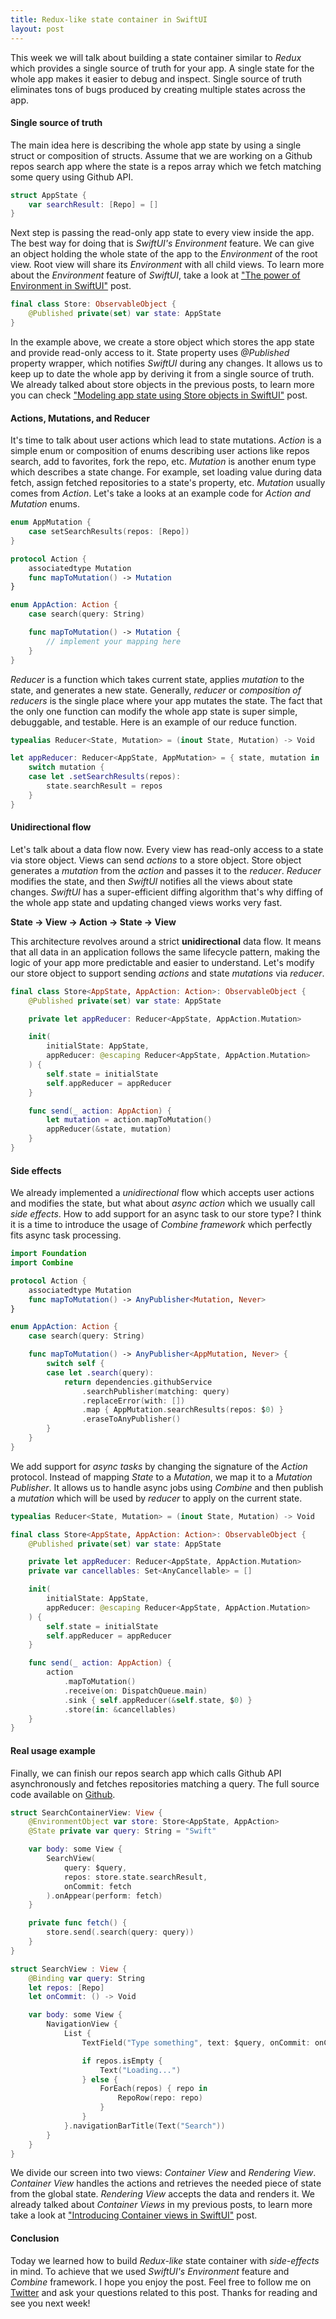 ```yaml
---
title: Redux-like state container in SwiftUI
layout: post
---
```


This week we will talk about building a state container similar to *Redux* which provides a single source of truth for your app. A single state for the whole app makes it easier to debug and inspect. Single source of truth eliminates tons of bugs produced by creating multiple states across the app.

#### Single source of truth
The main idea here is describing the whole app state by using a single struct or composition of structs. Assume that we are working on a Github repos search app where the state is a repos array which we fetch matching some query using Github API.

```swift
struct AppState {
    var searchResult: [Repo] = []
}
```

Next step is passing the read-only app state to every view inside the app. The best way for doing that is *SwiftUI's Environment* feature. We can give an object holding the whole state of the app to the *Environment* of the root view. Root view will share its *Environment* with all child views. To learn more about the *Environment* feature of *SwiftUI*, take a look at ["The power of Environment in SwiftUI"](/2019/08/21/the-power-of-environment-in-swiftui/) post.

```swift
final class Store: ObservableObject {
    @Published private(set) var state: AppState
}
```

In the example above, we create a store object which stores the app state and provide read-only access to it. State property uses *@Published* property wrapper, which notifies *SwiftUI* during any changes. It allows us to keep up to date the whole app by deriving it from a single source of truth. We already talked about store objects in the previous posts, to learn more you can check ["Modeling app state using Store objects in SwiftUI"](/2019/09/04/modeling-app-state-using-store-objects-in-swiftui/) post.

#### Actions, Mutations, and Reducer
It's time to talk about user actions which lead to state mutations. *Action* is a simple enum or composition of enums describing user actions like repos search, add to favorites, fork the repo, etc. *Mutation* is another enum type which describes a state change. For example, set loading value during data fetch, assign fetched repositories to a state's property, etc. *Mutation* usually comes from *Action*. Let's take a looks at an example code for *Action and Mutation* enums.

```swift
enum AppMutation {
    case setSearchResults(repos: [Repo])
}

protocol Action {
    associatedtype Mutation
    func mapToMutation() -> Mutation
}

enum AppAction: Action {
    case search(query: String)

    func mapToMutation() -> Mutation {
        // implement your mapping here
    }
}
```

*Reducer* is a function which takes current state, applies *mutation* to the state, and generates a new state. Generally, *reducer* or *composition of reducers* is the single place where your app mutates the state. The fact that the only one function can modify the whole app state is super simple, debuggable, and testable. Here is an example of our reduce function.

```swift
typealias Reducer<State, Mutation> = (inout State, Mutation) -> Void

let appReducer: Reducer<AppState, AppMutation> = { state, mutation in
    switch mutation {
    case let .setSearchResults(repos):
        state.searchResult = repos
    }
}
```

#### Unidirectional flow
Let's talk about a data flow now. Every view has read-only access to a state via store object. Views can send *actions* to a store object. Store object generates a *mutation* from the *action* and passes it to the *reducer*. *Reducer* modifies the state, and then *SwiftUI* notifies all the views about state changes. *SwiftUI* has a super-efficient diffing algorithm that's why diffing of the whole app state and updating changed views works very fast.

**State -> View -> Action -> State -> View**

This architecture revolves around a strict **unidirectional** data flow. It means that all data in an application follows the same lifecycle pattern, making the logic of your app more predictable and easier to understand. Let's modify our store object to support sending *actions* and state *mutations* via *reducer*.

```swift
final class Store<AppState, AppAction: Action>: ObservableObject {
    @Published private(set) var state: AppState

    private let appReducer: Reducer<AppState, AppAction.Mutation>

    init(
        initialState: AppState,
        appReducer: @escaping Reducer<AppState, AppAction.Mutation>
    ) {
        self.state = initialState
        self.appReducer = appReducer
    }

    func send(_ action: AppAction) {
        let mutation = action.mapToMutation()
        appReducer(&state, mutation)
    }
}
```

#### Side effects
We already implemented a *unidirectional* flow which accepts user actions and modifies the state, but what about *async action* which we usually call *side effects*. How to add support for an async task to our store type? I think it is a time to introduce the usage of *Combine framework* which perfectly fits async task processing.

```swift
import Foundation
import Combine

protocol Action {
    associatedtype Mutation
    func mapToMutation() -> AnyPublisher<Mutation, Never>
}

enum AppAction: Action {
    case search(query: String)

    func mapToMutation() -> AnyPublisher<AppMutation, Never> {
        switch self {
        case let .search(query):
            return dependencies.githubService
                .searchPublisher(matching: query)
                .replaceError(with: [])
                .map { AppMutation.searchResults(repos: $0) }
                .eraseToAnyPublisher()
        }
    }
}
```

We add support for *async tasks* by changing the signature of the *Action* protocol. Instead of mapping *State* to a *Mutation*, we map it to a *Mutation Publisher*. It allows us to handle async jobs using *Combine* and then publish a *mutation* which will be used by *reducer* to apply on the current state.

```swift
typealias Reducer<State, Mutation> = (inout State, Mutation) -> Void

final class Store<AppState, AppAction: Action>: ObservableObject {
    @Published private(set) var state: AppState

    private let appReducer: Reducer<AppState, AppAction.Mutation>
    private var cancellables: Set<AnyCancellable> = []

    init(
        initialState: AppState,
        appReducer: @escaping Reducer<AppState, AppAction.Mutation>
    ) {
        self.state = initialState
        self.appReducer = appReducer
    }

    func send(_ action: AppAction) {
        action
            .mapToMutation()
            .receive(on: DispatchQueue.main)
            .sink { self.appReducer(&self.state, $0) }
            .store(in: &cancellables)
    }
}
```

#### Real usage example
Finally, we can finish our repos search app which calls Github API asynchronously and fetches repositories matching a query. The full source code available on [Github](https://github.com/mecid/redux-like-state-container-in-swiftui).

```swift
struct SearchContainerView: View {
    @EnvironmentObject var store: Store<AppState, AppAction>
    @State private var query: String = "Swift"

    var body: some View {
        SearchView(
            query: $query,
            repos: store.state.searchResult,
            onCommit: fetch
        ).onAppear(perform: fetch)
    }

    private func fetch() {
        store.send(.search(query: query))
    }
}

struct SearchView : View {
    @Binding var query: String
    let repos: [Repo]
    let onCommit: () -> Void

    var body: some View {
        NavigationView {
            List {
                TextField("Type something", text: $query, onCommit: onCommit)

                if repos.isEmpty {
                    Text("Loading...")
                } else {
                    ForEach(repos) { repo in
                        RepoRow(repo: repo)
                    }
                }
            }.navigationBarTitle(Text("Search"))
        }
    }
}
```

We divide our screen into two views: *Container View* and *Rendering View*. *Container View* handles the actions and retrieves the needed piece of state from the global state. *Rendering View* accepts the data and renders it. We already talked about *Container Views* in my previous posts, to learn more take a look at ["Introducing Container views in SwiftUI"](/2019/07/31/introducing-container-views-in-swiftui/) post.

#### Conclusion
Today we learned how to build *Redux-like* state container with *side-effects* in mind. To achieve that we used *SwiftUI's Environment* feature and *Combine* framework. I hope you enjoy the post. Feel free to follow me on [Twitter](https://twitter.com/mecid) and ask your questions related to this post. Thanks for reading and see you next week! 

